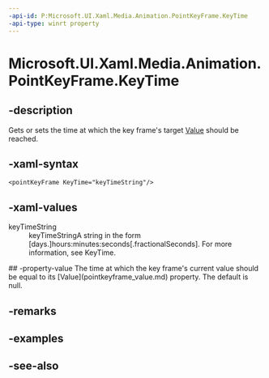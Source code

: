 ```yaml
---
-api-id: P:Microsoft.UI.Xaml.Media.Animation.PointKeyFrame.KeyTime
-api-type: winrt property
---
```


<!-- Property syntax
public Windows.UI.Xaml.Media.Animation.KeyTime KeyTime { get;  set; }
-->

# Microsoft.UI.Xaml.Media.Animation.PointKeyFrame.KeyTime

## -description
Gets or sets the time at which the key frame's target [Value](pointkeyframe_value.md) should be reached.

## -xaml-syntax
```xaml
<pointKeyFrame KeyTime="keyTimeString"/>
```


## -xaml-values
<dl><dt>keyTimeString</dt><dd>keyTimeStringA string in the form [days.]hours:minutes:seconds[.fractionalSeconds]. For more information, see KeyTime.</dd>
</dl>
## -property-value
The time at which the key frame's current value should be equal to its [Value](pointkeyframe_value.md) property. The default is null.

## -remarks

## -examples

## -see-also
